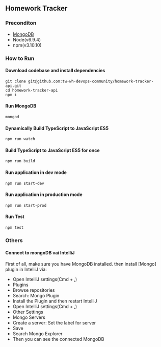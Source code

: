 ## Homework Tracker


### Preconditon
- [MongoDB](https://docs.mongodb.com/manual/tutorial/install-mongodb-on-os-x/#install-mongodb-community-edition-with-homebrew) 
- Node(v6.9.4)
- npm(v3.10.10)


### How to Run

#### Download codebase and install dependencies

```
git clone git@github.com:tw-wh-devops-community/homework-tracker-api.git
cd homework-tracker-api
npm i
```

#### Run MongoDB
```
mongod
```

#### Dynamically Build TypeScript to JavaScript ES5
```
npm run watch
```

#### Build TypeScript to JavaScript ES5 for once
```
npm run build
```

#### Run application in dev mode
```
npm run start-dev 
```

#### Run application in production mode
```
npm run start-prod
```

#### Run Test
```
npm test
```

### Others

#### Connect to mongoDB vai IntelliJ

First of all, make sure you have MongoDB installed. then install [Mongo] plugin in IntelliJ via:

- Open IntelliJ settings(Cmd + ,)
- Plugins
- Browse repositories
- Search: Mongo Plugin
- Install the Plugin and then restart IntelliJ
- Open IntelliJ settings(Cmd + ,)
- Other Settings
- Mongo Servers
- Create a server: Set the label for server
- Save
- Search Mongo Explorer
- Then you can see the connected MongoDB
